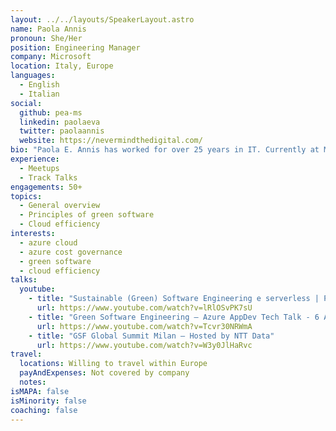 ```yaml
---
layout: ../../layouts/SpeakerLayout.astro
name: Paola Annis
pronoun: She/Her
position: Engineering Manager
company: Microsoft
location: Italy, Europe
languages:
  - English
  - Italian
social:
  github: pea-ms
  linkedin: paolaeva
  twitter: paolaannis
  website: https://nevermindthedigital.com/
bio: "Paola E. Annis has worked for over 25 years in IT. Currently at Microsoft enjoying the Azure cloud, she has extensive experience working on strategic customers, large migrations, and digital transformation projects. In her daily work, she advocates cost governance and sustainable software engineering, and women in tech’s communities. She lives in Milan with her kids, cats, and husband. In her spare time, she enjoys heavy metal music while embarking on improbable DIY projects for her country house."
experience:
  - Meetups
  - Track Talks
engagements: 50+
topics:
  - General overview
  - Principles of green software
  - Cloud efficiency
interests:
  - azure cloud
  - azure cost governance
  - green software
  - cloud efficiency
talks:
  youtube:
    - title: "Sustainable (Green) Software Engineering e serverless | Paola Annis | serverless @localhost"
      url: https://www.youtube.com/watch?v=lRlOSvPK7sU
    - title: "Green Software Engineering – Azure AppDev Tech Talk - 6 August 2021"
      url: https://www.youtube.com/watch?v=Tcvr30NRWmA
    - title: "GSF Global Summit Milan – Hosted by NTT Data"
      url: https://www.youtube.com/watch?v=W3y0JlHaRvc
travel:
  locations: Willing to travel within Europe
  payAndExpenses: Not covered by company
  notes:
isMAPA: false
isMinority: false
coaching: false
---
```

